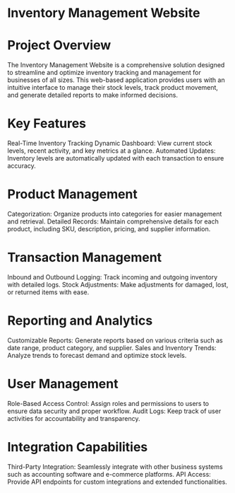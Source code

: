 # Inventory Management Website

# Project Overview
The Inventory Management Website is a comprehensive solution designed to streamline and optimize inventory tracking and management for businesses of all sizes. This web-based application provides users with an intuitive interface to manage their stock levels, track product movement, and generate detailed reports to make informed decisions.

# Key Features
Real-Time Inventory Tracking
Dynamic Dashboard: View current stock levels, recent activity, and key metrics at a glance.
Automated Updates: Inventory levels are automatically updated with each transaction to ensure accuracy.

# Product Management
Categorization: Organize products into categories for easier management and retrieval.
Detailed Records: Maintain comprehensive details for each product, including SKU, description, pricing, and supplier information.

# Transaction Management
Inbound and Outbound Logging: Track incoming and outgoing inventory with detailed logs.
Stock Adjustments: Make adjustments for damaged, lost, or returned items with ease.

# Reporting and Analytics
Customizable Reports: Generate reports based on various criteria such as date range, product category, and supplier.
Sales and Inventory Trends: Analyze trends to forecast demand and optimize stock levels.

# User Management
Role-Based Access Control: Assign roles and permissions to users to ensure data security and proper workflow.
Audit Logs: Keep track of user activities for accountability and transparency.

# Integration Capabilities
Third-Party Integration: Seamlessly integrate with other business systems such as accounting software and e-commerce platforms.
API Access: Provide API endpoints for custom integrations and extended functionalities.
